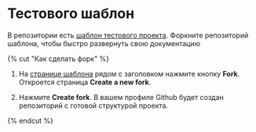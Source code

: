 # Тестового шаблон

В репозитории есть [шаблон тестового проекта](https://github.com/diplodoc-platform/static-template). Форкните репозиторий шаблона, чтобы быстро развернуть свою документацию

{% cut "Как сделать форк" %}


1. На [странице шаблона](https://github.com/diplodoc-platform/static-template) рядом с заголовком нажмите кнопку **Fork**. Откроется страница **Create a new fork**.

1. Нажмите **Create fork**. В вашем профиле Github будет создан репозиторий с готовой структурой проекта.


{% endcut %}
